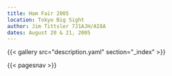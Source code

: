 ```yaml
---
title: Ham Fair 2005
location: Tokyo Big Sight
author: Jim Tittsler 7J1AJH/AI8A
dates: August 20 & 21, 2005
---
```


{{< gallery src="description.yaml" section="_index" >}}

{{< pagesnav >}}
